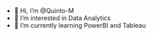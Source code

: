 - 👋 Hi, I’m @Quinto-M
- 👀 I’m interested in Data Analytics
- 🌱 I’m currently learning PowerBI and Tableau


<!---
Quinto-M/Quinto-M is a ✨ special ✨ repository because its `README.md` (this file) appears on your GitHub profile.
You can click the Preview link to take a look at your changes.
--->
